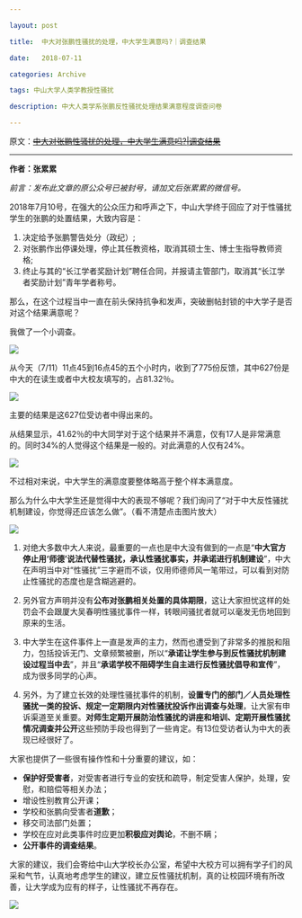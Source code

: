 ```yaml
---

layout: post

title:  中大对张鹏性骚扰的处理，中大学生满意吗?｜调查结果

date:   2018-07-11

categories: Archive

tags: 中山大学人类学教授性骚扰

description: 中大人类学系张鹏反性骚扰处理结果满意程度调查问卷

---
```


原文：~~[中大对张鹏性骚扰的处理，中大学生满意吗?|调查结果](https://mp.weixin.qq.com/s/GGCX3zLGlZitbOh7mLhwHw)~~

---


**作者：张累累**

*前言：发布此文章的原公众号已被封号，请加文后张累累的微信号。*

2018年7月10号，在强大的公众压力和呼声之下，中山大学终于回应了对于性骚扰学生的张鹏的处置结果，大致内容是：

1. 决定给予张鹏警告处分（政纪）;  
2. 对张鹏作出停课处理，停止其任教资格，取消其硕士生、博士生指导教师资格; 
3. 终止与其的“长江学者奖励计划”聘任合同，并报请主管部门，取消其“长江学者奖励计划”青年学者称号。

那么，在这个过程当中一直在前头保持抗争和发声，突破删帖封锁的中大学子是否对这个结果满意呢？

我做了一个小调查。

![](https://i.loli.net/2018/07/11/5b4626bf42bab.png)

从今天（7/11）11点45到16点45的五个小时内，收到了775份反馈，其中627份是中大的在读生或者中大校友填写的，占81.32％。

![](https://i.loli.net/2018/07/11/5b4626a58304c.png)

主要的结果是这627位受访者中得出来的。

从结果显示，41.62％的中大同学对于这个结果并不满意，仅有17人是非常满意的。同时34%的人觉得这个结果是一般的。对此满意的人仅有24%。

![](https://i.loli.net/2018/07/11/5b4626b15bbd2.png)

不过相对来说，中大学生的满意度要整体略高于整个样本满意度。

那么为什么中大学生还是觉得中大的表现不够呢？我们询问了“对于中大反性骚扰机制建设，你觉得还应该怎么做”。（看不清楚点击图片放大）

![](https://i.loli.net/2018/07/11/5b4626bf048aa.png)

1. 对绝大多数中大人来说，最重要的一点也是中大没有做到的一点是“**中大官方停止用‘师德’说法代替性骚扰，承认性骚扰事实，并承诺进行机制建设**”，中大在声明当中对“性骚扰”三字避而不谈，仅用师德师风一笔带过，可以看到对防止性骚扰的态度也是含糊逃避的。

2. 另外官方声明并没有**公布对张鹏相关处置的具体期限**，这让大家担忧这样的处罚会不会跟厦大吴春明性骚扰事件一样，转眼间骚扰者就可以毫发无伤地回到原来的生活。

3. 中大学生在这件事件上一直是发声的主力，然而也遭受到了非常多的推脱和阻力，包括投诉无门、文章频繁被删，所以“**承诺让学生参与到反性骚扰机制建设过程当中去**”，并且“**承诺学校不阻碍学生自主进行反性骚扰倡导和宣传**”，成为很多同学的心声。

4. 另外，为了建立长效的处理性骚扰事件的机制，**设置专门的部门／人员处理性骚扰一类的投诉、规定一定期限内对性骚扰投诉作出调查与处理**，让大家有申诉渠道至关重要。**对师生定期开展防治性骚扰的讲座和培训、定期开展性骚扰情况调查并公开**这些预防手段也得到了一些肯定。有13位受访者认为中大的表现已经很好了。

大家也提供了一些很有操作性和十分重要的建议，如：

* **保护好受害者**，对受害者进行专业的安抚和疏导，制定受害人保护，处理，安慰，和赔偿等相关办法；
* 增设性别教育公开课；
* 学校和张鹏向受害者**道歉**；
* 移交司法部门处置；
* 学校在应对此类事件时应更加**积极应对舆论**，不删不瞒；
* **公开事件的调查结果**。

大家的建议，我们会寄给中山大学校长办公室，希望中大校方可以拥有学子们的风采和气节，认真地考虑学生的建议，建立反性骚扰机制，真的让校园环境有所改善，让大学成为应有的样子，让性骚扰不再存在。

![](https://i.loli.net/2018/07/11/5b4626bf4877e.png)
